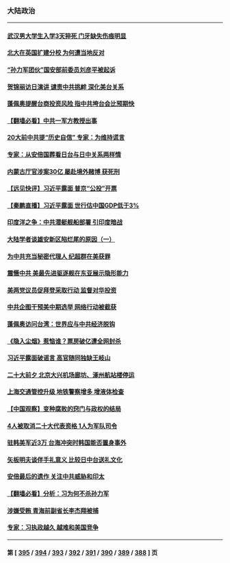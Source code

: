 ### 大陆政治
---
#### [武汉男大学生入学3天猝死 门牙缺失伤痕明显](../../pages/ncid277/n13834441.md) 
#### [北大在英国扩建分校 为何遭当地反对](../../pages/ncid277/n13834548.md) 
#### [“孙力军团伙”国安部前委员刘彦平被起诉](../../pages/ncid277/n13834435.md) 
#### [贺锦丽访日演讲 谴责中共挑衅 深化美台关系](../../pages/ncid277/n13834465.md) 
#### [蓬佩奥提醒台商投资风险 指中共垮台会比预期快](../../pages/ncid277/n13834260.md) 
#### [【翻墙必看】中共一军方教授出事](../../pages/ncid277/n13834258.md) 
#### [20大前中共提“历史自信” 专家：为维持谎言](../../pages/ncid277/n13834255.md) 
#### [专家：从安倍国葬看日台与日中关系两样情](../../pages/ncid277/n13834121.md) 
#### [内蒙古厅官涉案30亿 屡赴境外赌博 获死刑](../../pages/ncid277/n13834129.md) 
#### [【远见快评】习近平露面 普京“公投”开票](../../pages/ncid277/n13834003.md) 
#### [【秦鹏直播】习近平露面 世行估中国GDP低于3%](../../pages/ncid277/n13834000.md) 
#### [印度洋之争：中共潜艇舰船部署 引印度暗战](../../pages/ncid277/n13833870.md) 
#### [大陆学者谈雄安新区陷烂尾的原因（一）](../../pages/ncid277/n13833938.md) 
#### [为中共充当秘密代理人 纪超群在美获罪](../../pages/ncid277/n13833931.md) 
#### [震慑中共 美最先进驱逐舰在东亚展示隐形能力](../../pages/ncid277/n13833918.md) 
#### [美两党议员促拜登采取行动 监督对华投资](../../pages/ncid277/n13833908.md) 
#### [中共企图干预美中期选举 网络行动被截获](../../pages/ncid277/n13833877.md) 
#### [蓬佩奥访问台湾：世界应与中共经济脱钩](../../pages/ncid277/n13833655.md) 
#### [《隐入尘烟》惹恼谁？票房破亿遭全网封杀](../../pages/ncid277/n13833654.md) 
#### [习近平露面破谣言 高官随同独缺王岐山](../../pages/ncid277/n13833824.md) 
#### [二十大前夕 北京大兴机场廊坊、涿州航站楼停运](../../pages/ncid277/n13833679.md) 
#### [上海交通管控升级 地铁警察增多 增液体检查](../../pages/ncid277/n13833610.md) 
#### [【中国观察】变种腐败的窍门与政权的结局](../../pages/ncid277/n13833405.md) 
#### [4人被取消二十大代表资格 1人为军队司令](../../pages/ncid277/n13833550.md) 
#### [驻韩美军近3万 台海冲突时韩国能否置身事外](../../pages/ncid277/n13833401.md) 
#### [矢板明夫谈伴手礼意义 比较日中台送礼文化](../../pages/ncid277/n13833379.md) 
#### [安倍最后的遗作 关注中共威胁和印太](../../pages/ncid277/n13833342.md) 
#### [【翻墙必看】分析：习为何不杀孙力军](../../pages/ncid277/n13833474.md) 
#### [涉嫌受贿 青海前副省长李杰翔被捕](../../pages/ncid277/n13833407.md) 
#### [专家：习执政越久 越难和美国竞争](../../pages/ncid277/n13833282.md) 

---
#### 第 [ [395](./395.md) / [394](./394.md) / [393](./393.md) / [392](./392.md) / [391](./391.md) / [390](./390.md) / [389](./389.md) / [388](./388.md) ] 页
